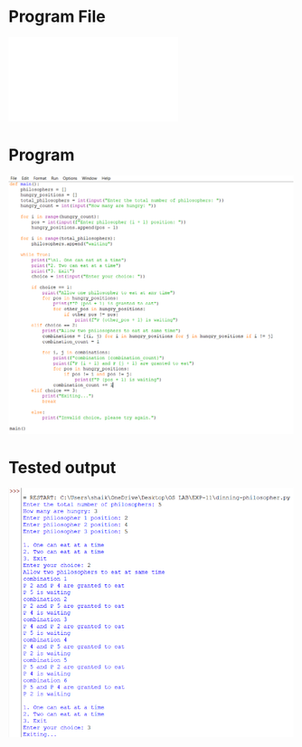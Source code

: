 # Program File
![program_file](dinning-philosopher.py)

# Program
![program](dinning-philosopher_program.png)

# Tested output
![Tested_output](dinning-philosopher_output.png)
